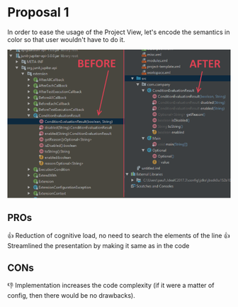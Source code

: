 # Proposal 1
In order to ease the usage of the Project View, let's encode the semantics in color so that user wouldn't have to do it.  

![Proof of concept: syntactically colored members in treeView](./POC-IDEA-2018-03-12.png)

## PROs
:+1: Reduction of cognitive load, no need to search the elements of the line
:+1: Streamlined the presentation by making it same as in the code
## CONs
:-1: Implementation increases the code complexity (if it were a matter of config, then there would be no drawbacks).
